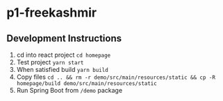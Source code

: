 # p1-freekashmir

## Development Instructions 
1. cd into react project `cd homepage`
2. Test project `yarn start`
3. When satisfied build `yarn build`
4. Copy files `cd .. && rm -r demo/src/main/resources/static && cp -R homepage/build demo/src/main/resources/static`
5. Run Spring Boot from `/demo` package